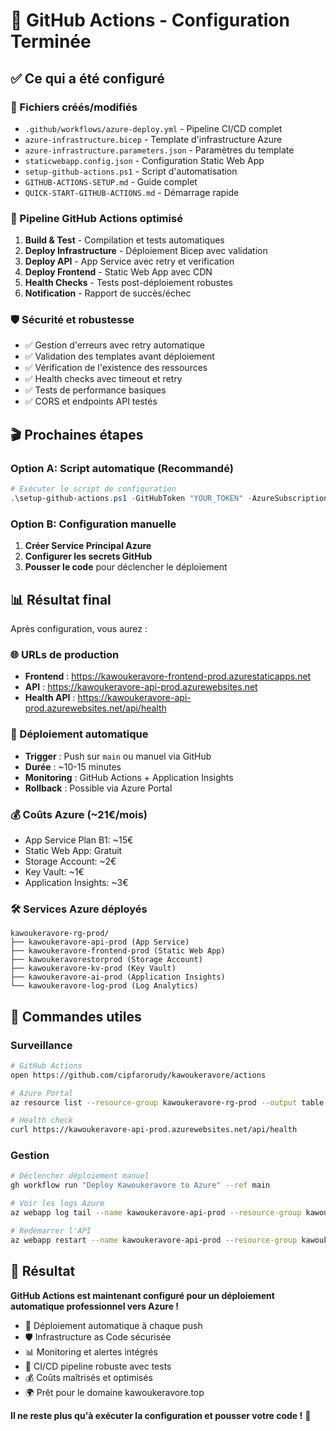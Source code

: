 # 🎯 GitHub Actions - Configuration Terminée

## ✅ Ce qui a été configuré

### 📁 Fichiers créés/modifiés
- `.github/workflows/azure-deploy.yml` - Pipeline CI/CD complet
- `azure-infrastructure.bicep` - Template d'infrastructure Azure  
- `azure-infrastructure.parameters.json` - Paramètres du template
- `staticwebapp.config.json` - Configuration Static Web App
- `setup-github-actions.ps1` - Script d'automatisation
- `GITHUB-ACTIONS-SETUP.md` - Guide complet
- `QUICK-START-GITHUB-ACTIONS.md` - Démarrage rapide

### 🚀 Pipeline GitHub Actions optimisé
1. **Build & Test** - Compilation et tests automatiques
2. **Deploy Infrastructure** - Déploiement Bicep avec validation
3. **Deploy API** - App Service avec retry et verification  
4. **Deploy Frontend** - Static Web App avec CDN
5. **Health Checks** - Tests post-déploiement robustes
6. **Notification** - Rapport de succès/échec

### 🛡️ Sécurité et robustesse
- ✅ Gestion d'erreurs avec retry automatique
- ✅ Validation des templates avant déploiement
- ✅ Vérification de l'existence des ressources
- ✅ Health checks avec timeout et retry
- ✅ Tests de performance basiques
- ✅ CORS et endpoints API testés

## 🎬 Prochaines étapes

### Option A: Script automatique (Recommandé)
```powershell
# Exécuter le script de configuration
.\setup-github-actions.ps1 -GitHubToken "YOUR_TOKEN" -AzureSubscriptionId "YOUR_SUBSCRIPTION"
```

### Option B: Configuration manuelle
1. **Créer Service Principal Azure**
2. **Configurer les secrets GitHub** 
3. **Pousser le code** pour déclencher le déploiement

## 📊 Résultat final

Après configuration, vous aurez :

### 🌐 URLs de production
- **Frontend** : https://kawoukeravore-frontend-prod.azurestaticapps.net
- **API** : https://kawoukeravore-api-prod.azurewebsites.net
- **Health API** : https://kawoukeravore-api-prod.azurewebsites.net/api/health

### 🔄 Déploiement automatique  
- **Trigger** : Push sur `main` ou manuel via GitHub
- **Durée** : ~10-15 minutes
- **Monitoring** : GitHub Actions + Application Insights
- **Rollback** : Possible via Azure Portal

### 💰 Coûts Azure (~21€/mois)
- App Service Plan B1: ~15€
- Static Web App: Gratuit  
- Storage Account: ~2€
- Key Vault: ~1€
- Application Insights: ~3€

### 🛠️ Services Azure déployés
```
kawoukeravore-rg-prod/
├── kawoukeravore-api-prod (App Service)
├── kawoukeravore-frontend-prod (Static Web App)  
├── kawoukeravorestorprod (Storage Account)
├── kawoukeravore-kv-prod (Key Vault)
├── kawoukeravore-ai-prod (Application Insights)
└── kawoukeravore-log-prod (Log Analytics)
```

## 🔧 Commandes utiles

### Surveillance
```bash
# GitHub Actions
open https://github.com/cipfarorudy/kawoukeravore/actions

# Azure Portal
az resource list --resource-group kawoukeravore-rg-prod --output table

# Health check
curl https://kawoukeravore-api-prod.azurewebsites.net/api/health
```

### Gestion
```bash  
# Déclencher déploiement manuel
gh workflow run "Deploy Kawoukeravore to Azure" --ref main

# Voir les logs Azure
az webapp log tail --name kawoukeravore-api-prod --resource-group kawoukeravore-rg-prod

# Redémarrer l'API
az webapp restart --name kawoukeravore-api-prod --resource-group kawoukeravore-rg-prod
```

## 🎉 Résultat

**GitHub Actions est maintenant configuré pour un déploiement automatique professionnel vers Azure !**

- 🚀 Déploiement automatique à chaque push
- 🛡️ Infrastructure as Code sécurisée  
- 📊 Monitoring et alertes intégrés
- 🔄 CI/CD pipeline robuste avec tests
- 💰 Coûts maîtrisés et optimisés
- 🌍 Prêt pour le domaine kawoukeravore.top

**Il ne reste plus qu'à exécuter la configuration et pousser votre code !** 🎊